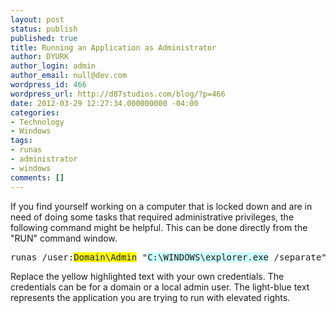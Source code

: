 ```yaml
---
layout: post
status: publish
published: true
title: Running an Application as Administrator
author: DYURK
author_login: admin
author_email: null@dev.com
wordpress_id: 466
wordpress_url: http://d87studios.com/blog/?p=466
date: 2012-03-29 12:27:34.000000000 -04:00
categories:
- Technology
- Windows
tags:
- runas
- administrator
- windows
comments: []
---
```

If you find yourself working on a computer that is locked down and are in need of doing some tasks that required administrative privileges, the following command might be helpful. This can be done directly from the "RUN" command window.
<pre>runas /user:<span style="background-color: #ffff00;">Domain\Admin</span> "<span style="background-color: #ccffff;">C:\WINDOWS\explorer.exe</span> /separate"</pre>
Replace the yellow highlighted text with your own credentials. The credentials can be for a domain or a local admin user. The light-blue text represents the application you are trying to run with elevated rights.
